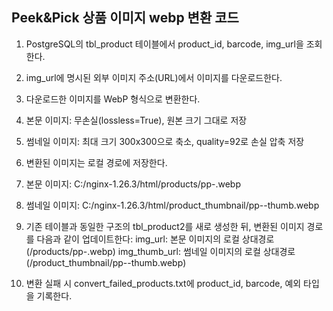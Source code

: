 Peek&amp;Pick 상품 이미지 webp 변환 코드
---
1. PostgreSQL의 tbl_product 테이블에서 product_id, barcode, img_url을 조회한다.

2. img_url에 명시된 외부 이미지 주소(URL)에서 이미지를 다운로드한다.

3. 다운로드한 이미지를 WebP 형식으로 변환한다.

4. 본문 이미지: 무손실(lossless=True), 원본 크기 그대로 저장

5. 썸네일 이미지: 최대 크기 300x300으로 축소, quality=92로 손실 압축 저장

6. 변환된 이미지는 로컬 경로에 저장한다.

7. 본문 이미지: C:/nginx-1.26.3/html/products/pp-<barcode>.webp

8. 썸네일 이미지: C:/nginx-1.26.3/html/product_thumbnail/pp-<barcode>-thumb.webp

9. 기존 테이블과 동일한 구조의 tbl_product2를 새로 생성한 뒤, 변환된 이미지 경로를 다음과 같이 업데이트한다:
img_url: 본문 이미지의 로컬 상대경로 (/products/pp-<barcode>.webp)
img_thumb_url: 썸네일 이미지의 로컬 상대경로 (/product_thumbnail/pp-<barcode>-thumb.webp)

10. 변환 실패 시 convert_failed_products.txt에 product_id, barcode, 예외 타입을 기록한다.
